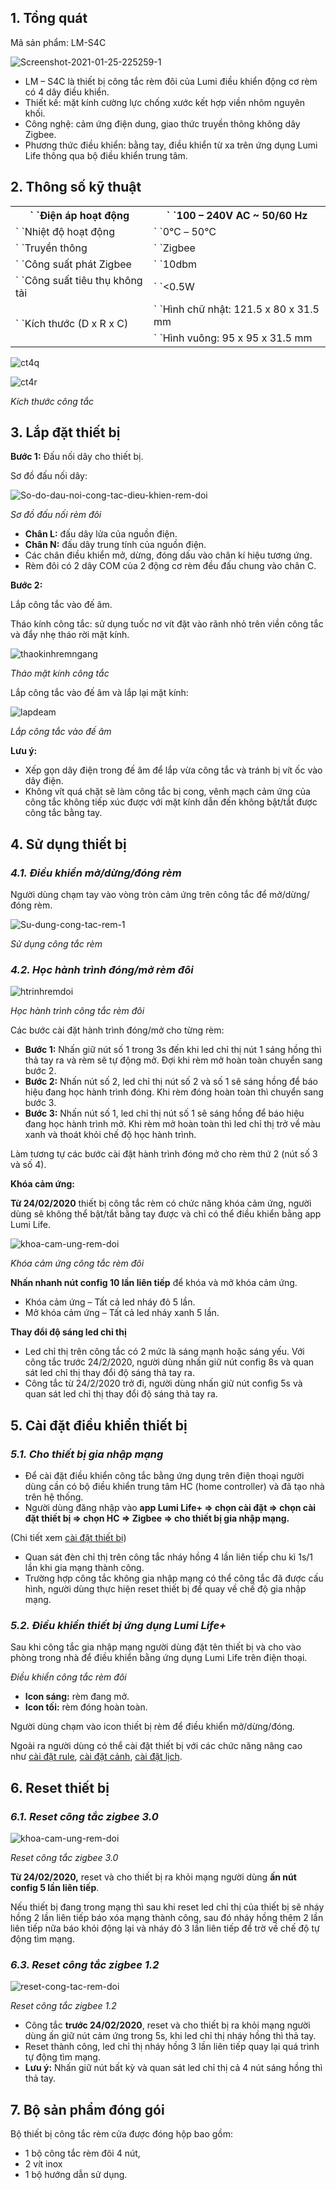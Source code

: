 ﻿## **1. Tổng quát**
Mã sản phẩm: LM-S4C

![Screenshot-2021-01-25-225259-1](Aspose.Words.f9db21bb-814b-4166-9a74-c0517c0222ba.001.png)

- LM – S4C là thiết bị công tắc rèm đôi của Lumi điều khiển động cơ rèm có 4 dây điều khiển.
- Thiết kế: mặt kính cường lực chống xước kết hợp viền nhôm nguyên khối.
- Công nghệ: cảm ứng điện dung, giao thức truyền thông không dây Zigbee.
- Phương thức điều khiển: bằng tay, điều khiển từ xa trên ứng dụng Lumi Life thông qua bộ điều khiển trung tâm.
## **2. Thông số kỹ thuật**

<table><tr><th>` `Điện áp hoạt động</th><th>` `100 – 240V AC ~ 50/60 Hz</th></tr>
<tr><td>` `Nhiệt độ hoạt động</td><td>` `0℃ – 50℃</td></tr>
<tr><td>` `Truyền thông</td><td>` `Zigbee</td></tr>
<tr><td>` `Công suất phát Zigbee</td><td>` `10dbm</td></tr>
<tr><td>` `Công suất tiêu thụ không tải</td><td>` `<0.5W</td></tr>
<tr><td rowspan="2">` `Kích thước (D x R x C)</td><td>` `Hình chữ nhật: 121.5 x 80 x 31.5 mm</td></tr>
<tr><td>` `Hình vuông: 95 x 95 x 31.5 mm</td></tr>
</table>

![ct4q](Aspose.Words.f9db21bb-814b-4166-9a74-c0517c0222ba.002.png)

![ct4r](Aspose.Words.f9db21bb-814b-4166-9a74-c0517c0222ba.003.png)

*Kích thước công tắc*
## **3. Lắp đặt thiết bị**
**Bước 1:** Đấu nối dây cho thiết bị.

Sơ đồ đấu nối dây:

![So-do-dau-noi-cong-tac-dieu-khien-rem-doi](Aspose.Words.f9db21bb-814b-4166-9a74-c0517c0222ba.004.png)

*Sơ đồ đấu nối rèm đôi*

- **Chân L:** đấu dây lửa của nguồn điện.
- **Chân N:** đấu dây trung tính của nguồn điện.
- Các chân điều khiển mở, dừng, đóng dấu vào chân kí hiệu tương ứng.
- Rèm đôi có 2 dây COM của 2 động cơ rèm đều đấu chung vào chân C.

**Bước 2:** 

Lắp công tắc vào đế âm.

Tháo kính công tắc: sử dụng tuốc nơ vít đặt vào rãnh nhỏ trên viền công tắc và đẩy nhẹ tháo rời mặt kính.

![thaokinhremngang](Aspose.Words.f9db21bb-814b-4166-9a74-c0517c0222ba.005.png)

*Tháo mặt kính công tắc*

Lắp công tắc vào đế âm và lắp lại mặt kính:

![lapdeam](Aspose.Words.f9db21bb-814b-4166-9a74-c0517c0222ba.006.png)

*Lắp công tắc vào đế âm*

**Lưu ý:**

- Xếp gọn dây điện trong đế âm để lắp vừa công tắc và tránh bị vít ốc vào dây điện.
- Không vít quá chặt sẽ làm công tắc bị cong, vênh mạch cảm ứng của công tắc không tiếp xúc được với mặt kính dẫn đến không bật/tắt được công tắc bằng tay.
## **4. Sử dụng thiết bị**
### ***4.1. Điều khiển mở/dừng/đóng rèm***
Người dùng chạm tay vào vòng tròn cảm ứng trên công tắc để mở/dừng/đóng rèm.

![Su-dung-cong-tac-rem-1](Aspose.Words.f9db21bb-814b-4166-9a74-c0517c0222ba.007.png)

*Sử dụng công tắc rèm*
### ***4.2. Học hành trình đóng/mở rèm đôi***
![htrinhremdoi](Aspose.Words.f9db21bb-814b-4166-9a74-c0517c0222ba.008.png)

*Học hành trình công tắc rèm đôi*

Các bước cài đặt hành trình đóng/mở cho từng rèm:

- **Bước 1:** Nhấn giữ nút số 1 trong 3s đến khi led chỉ thị nút 1 sáng hồng thì thả tay ra và rèm sẽ tự động mở. Đợi khi rèm mở hoàn toàn chuyển sang bước 2.
- **Bước 2:** Nhấn nút số 2, led chỉ thị nút số 2 và số 1 sẽ sáng hồng để báo hiệu đang học hành trình đóng. Khi rèm đóng hoàn toàn thì chuyển sang bước 3.
- **Bước 3:** Nhấn nút số 1, led chỉ thị nút số 1 sẽ sáng hồng để báo hiệu đang học hành trình mở. Khi rèm mở hoàn toàn thì led chỉ thị trở về màu xanh và thoát khỏi chế độ học hành trình.

Làm tương tự các bước cài đặt hành trình đóng mở cho rèm thứ 2 (nút số 3 và số 4).

**Khóa cảm ứng:**

**Từ 24/02/2020** thiết bị công tắc rèm có chức năng khóa cảm ứng, người dùng sẽ không thể bật/tắt bằng tay được và chỉ có thể điều khiển bằng app Lumi Life.

![khoa-cam-ung-rem-doi]

*Khóa cảm ứng công tắc rèm đôi*

**Nhấn nhanh nút config 10 lần liên tiếp** để khóa và mở khóa cảm ứng.

- Khóa cảm ứng – Tất cả led nháy đỏ 5 lần.
- Mở khóa cảm ứng – Tất cả led nháy xanh 5 lần.

**Thay đổi độ sáng led chỉ thị**

- Led chỉ thị trên công tắc có 2 mức là sáng mạnh hoặc sáng yếu. Với công tắc trước 24/2/2020, người dùng nhấn giữ nút config 8s và quan sát led chỉ thị thay đổi độ sáng thả tay ra.
- Công tắc từ 24/2/2020 trở đi, người dùng nhấn giữ nút config 5s và quan sát led chỉ thị thay đổi độ sáng thả tay ra.
## **5. Cài đặt điều khiển thiết bị**
### ***5.1. Cho thiết bị gia nhập mạng***
- Để cài đặt điều khiển công tắc bằng ứng dụng trên điện thoại người dùng cần có bộ điều khiển trung tâm HC (home controller) và đã tạo nhà trên hệ thống.
- Người dùng đăng nhập vào **app Lumi Life+ => chọn cài đặt => chọn cài đặt thiết bị => chọn HC => Zigbee => cho thiết bị gia nhập mạng.**

(Chi tiết xem [cài đặt thiết bị](https://support.lumi.vn/docs/hdsd/ung_dung_lumi_life/cau_hinh_he_thong/cai_dat_thiet_bi/))

- Quan sát đèn chỉ thị trên công tắc nháy hồng 4 lần liên tiếp chu kì 1s/1 lần khi gia mạng thành công.
- Trường hợp công tắc không gia nhập mạng có thể công tắc đã được cấu hình, người dùng thực hiện reset thiết bị để quay về chế độ gia nhập mạng.
### ***5.2. Điều khiển thiết bị ứng dụng Lumi Life+***
Sau khi công tắc gia nhập mạng người dùng đặt tên thiết bị và cho vào phòng trong nhà để điều khiển bằng ứng dụng Lumi Life trên điện thoại.

*Điều khiển công tắc rèm đôi*

- **Icon sáng:** rèm đang mở.
- **Icon tối:** rèm đóng hoàn toàn.

Người dùng chạm vào icon thiết bị rèm để điều khiển mở/dừng/đóng.

Ngoài ra người dùng có thể cài đặt thiết bị với các chức năng nâng cao như [cài đặt rule](https://support.lumi.vn/docs/hdsd/ung_dung_lumi_life/cau_hinh_he_thong/cai_dat_rule/), [cài đặt cảnh](https://support.lumi.vn/docs/hdsd/ung_dung_lumi_life/cau_hinh_he_thong/cai_dat_canh/), [cài đặt lịch](https://support.lumi.vn/docs/hdsd/ung_dung_lumi_life/cau_hinh_he_thong/hen_gio_thiet_bi/).
## **6. Reset thiết bị**
### ***6.1. Reset công tắc zigbee 3.0***
![khoa-cam-ung-rem-doi]

*Reset công tắc zigbee 3.0*

**Từ 24/02/2020,** reset và cho thiết bị ra khỏi mạng người dùng **ấn nút config 5 lần liên tiếp**.

Nếu thiết bị đang trong mạng thì sau khi reset led chỉ thị của thiết bị sẽ nháy hồng 2 lần liên tiếp báo xóa mạng thành công, sau đó nháy hồng thêm 2 lần liên tiếp nữa báo khỏi động lại và nháy đỏ 3 lần liên tiếp để trờ về chế độ tự động tìm mạng.
### ***6.3. Reset công tắc zigbee 1.2***
![reset-cong-tac-rem-doi](Aspose.Words.f9db21bb-814b-4166-9a74-c0517c0222ba.010.png)

*Reset công tắc zigbee 1.2*

- Công tắc **trước 24/02/2020**, reset và cho thiết bị ra khỏi mạng người dùng ấn giữ nút cảm ứng trong 5s, khi led chỉ thị nháy hồng thì thả tay.
- Reset thành công, led chỉ thị nháy hồng 3 lần liên tiếp quay lại quá trình tự động tìm mạng.
- **Lưu ý:** Nhấn giữ nút bất kỳ và quan sát led chỉ thị cả 4 nút sáng hồng thì thả tay.
## **7. Bộ sản phẩm đóng gói**
Bộ thiết bị công tắc rèm cửa được đóng hộp bao gồm:

- 1 bộ công tắc rèm đôi 4 nút,
- 2 vít inox
- 1 bộ hướng dẫn sử dụng.

[khoa-cam-ung-rem-doi]: Aspose.Words.f9db21bb-814b-4166-9a74-c0517c0222ba.009.png
